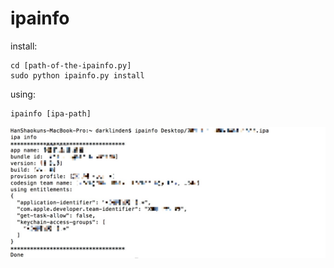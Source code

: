 # ipainfo

install:
```
cd [path-of-the-ipainfo.py]
sudo python ipainfo.py install 
```

using:
```
ipainfo [ipa-path]
```
![useage](https://github.com/darklinden/ipainfo/blob/master/use.png)



